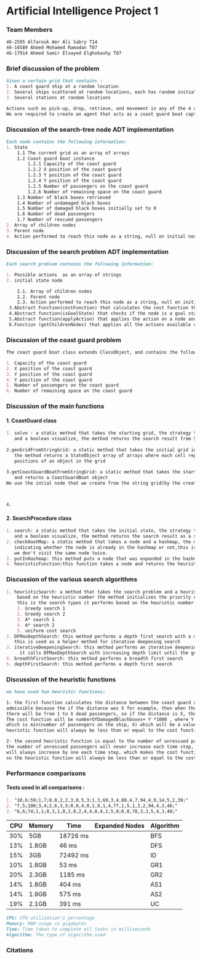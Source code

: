 # Artificial Intelligence Project 1

### Team Members
```md
46-2595 Alfarouk Amr Ali Sabry T14
46-16589 Ahmed Mohamed Ramadan T07
46-17914 Ahmed Samir Elsayed Elghobashy T07
```
### Brief discussion of the problem
```md
Given a certain grid that contains :
1. A coast guard ship at a random location
2. Several ships scattered at random locations, each has random initial passenger numbers from 1 to 100
3. Several stations at random locations

Actions such as pick-up, drop, retrieve, and movement in any of the 4 directions.
We are required to create an agent that acts as a coast guard boat captain using several search procedures.
```

### Discussion of the search-tree node ADT implementation
```md
Each node contains the following information:
1. State
    1.1 The current grid as an array of arrays
    1.2 Coast guard boat instance
        1.2.1 Capacity of the coast guard
        1.2.2 X position of the coast guard
        1.2.3 Y position of the coast guard
        1.2.4 Y position of the coast guard
        1.2.5 Number of passengers on the coast guard
        1.2.6 Number of remaining space on the coast guard
    1.3 Number of black boxes retrieved
    1.4 Number of undamaged black boxes
    1.5 Number of damaged black boxes initially set to 0
    1.6 Number of dead passengers
    1.7 Number of rescued passengers
2. Array of children nodes
3. Parent node
4. Action performed to reach this node as a string, null on initial node
```

### Discussion of the search problem ADT implementation
```md
Each search problem contains the following information:

1. Possible actions  as an array of strings
2. initial state node

    2.1. Array of children nodes
    2.2. Parent node
    2.3. Action performed to reach this node as a string, null on initial node
 3.Abstract Function(costFunction) that calculates the cost function that have to be overriden by the search problem implementing it.
 4.Abstract function(isGoalState) that checks if the node is a goal state node.
 5.Abstract function(applyAction) that applies the action on a node and returns the node that resulted from the action with the original node as a parent.
 6.Function (getChildrenNodes) that applies all the actions available on a node and returns them in an arrayList.
```

### Discussion of the coast guard problem
```md
The coast guard boat class extends ClassObject, and contains the following information:

1. Capacity of the coast guard
2. X position of the coast guard
3. Y position of the coast guard
4. Y position of the coast guard
5. Number of passengers on the coast guard
6. Number of remaining space on the coast guard
```

### Discussion of the main functions
#### 1. CoastGuard class
```md
1. solve : a static method that takes the starting grid, the strategy to use,
   and a boolean visualize, the method returns the search result from SearchProcedure.search() method
   
2.genGridFromStringGrid: a static method that takes the initial grid in string format,
   the method returns a StateObject array of arrays where each cell represents the 
   positions of an object in the grid
   
3.getCoastGuardBoatFromStringGrid: a static method that takes the starting grid as an input,
   and returns a CoastGuardBoat object
We use the intial node that we create from the string grid(by the creating the boat and the state ) to create an instance of the coastguard and pass it to the searchProcedure search method with the strategy.



4.
```
#### 2. SearchProcedure class
```md
1. search: a static method that takes the initial state, the strategy to use,
   and a boolean visualize, the method returns the search result as a string
2. checkHashMap: a static method that takes a node and a hashmap, the method returns a boolean
   indicating whether the node is already in the hashmap or not,this is used to avoid cycles and make sure that the search is optimal and that 
   we don't visit the same node twice.
3. putInHashmap: this method puts a node that was expanded in the hashmap in order for it to not be expanded again
4. heuristicFunction:this function takes a node and returns the heuristic value of the node.
```

### Discussion of the various search algorithms
```md
1. heuristicSearch: a method that takes the search problem and a heuristic number, the method perform the search using a priority queue, and
    based on the heuristic number the method initializes the priority queue with the appropriate comparator that implements the heuristic,
    this is the search types it performs based on the heuristic number:
    1. Greedy search 1
    2. Greedy search 2
    3. A* search 1
    4. A* search 2
    5. uniform cost search
2. DFMaxDepthSearch: this method performs a depth first search with a maximum depth limit, 
   this is used as a helper method for iterative deepening search
3. iterativeDeepeningSearch: this method performs an iterative deepening search,
     it calls DFMaxDepthSearch with increasing depth limit until the goal is found
4. breadthFirstSearch: this method performs a breadth first search
5. depthFirstSearch: this method performs a depth first search

```

### Discussion of the heuristic functions
```md
we have used two heuristic functions:

1- the first function calculates the distance between the coast guard and the nearest ship that is not wrecked, this is
admissible because the if the distance was X for example, then when the coast guard moves to the ship, 
there will be from 1 to X dead passengers, so if the distance is X, then the heuristic value will be X ,
The cost function will be numberOfDamagedBlackboxes+ Y *1000 , where Y is the number of dead passengers
which is min(number of passengers on the ship, X) which will be a value from 1 to X, so the 
heuristic function will always be less than or equal to the cost function, so the heuristic function is admissible.

2- the second heuristic function is equal to the number of unrescued passengers, this is admissible because
the number of unrescued passengers will never increase each time step, while the number of dead passengers
will always increase by one each time step, which makes the cost function increase by 1000 each step,
so the heuristic function will always be less than or equal to the cost function, so the heuristic function is admissible.
```

### Performance comparisons
#### Tests used in all comparisons :
```md
1. "10,6;59;1,7;0,0,2,2,3,0,5,3;1,3,69,3,4,80,4,7,94,4,9,14,5,2,39;"
2. "7,5;100;3,4;2,6,3,5;0,0,4,0,1,8,1,4,77,1,5,1,3,2,94,4,3,46;"
3. "6,6;74;1,1;0,3,1,0,2,0,2,4,4,0,4,2,5,0;0,0,78,3,3,5,4,3,40;"
```

| CPU | Memory | Time     | Expanded Nodes | Algorithm |
|-----|--------|----------|----------------|-----------|
| 30% | 5GB    | 18726 ms |                | BFS       |
| 13% | 1.8GB  | 46 ms    |                | DFS       |
| 15% | 3GB    | 72492 ms |                | ID        |
| 10% | 1.8GB  | 53 ms    |                | GR1       |
| 20% | 2.3GB  | 1185 ms  |                | GR2       |
| 14% | 1.8GB  | 404 ms   |                | AS1       |
| 14% | 1.9GB  | 575 ms   |                | AS2       |
| 19% | 2.1GB  | 391 ms   |                | UC        |

```md
CPU: CPU utilization's percentage
Memory: RAM usage in gigabytes
Time: Time taken to complete all tasks in milliseconds
Algorithm: The type of algorithm used
```
### Citations
```md

```
